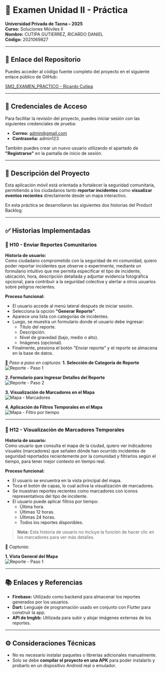 # 🧪 Examen Unidad II - Práctica  
**Universidad Privada de Tacna – 2025**  
**Curso:** Soluciones Móviles II  
**Nombre:** CUTIPA GUTIERREZ, RICARDO DANIEL  
**Código:** 2021069827

---
## 🔗 Enlace del Repositorio

Puedes acceder al código fuente completo del proyecto en el siguiente enlace público de GitHub:

[SM2_EXAMEN_PRACTICO - Ricardo Cutipa](https://github.com/RicardoCutipa/SM2_EXAMEN_PRACTICO)

---
## 🔐 Credenciales de Acceso

Para facilitar la revisión del proyecto, puedes iniciar sesión con las siguientes credenciales de prueba:

- **Correo:** admin@gmail.com  
- **Contraseña:** admin123

También puedes crear un nuevo usuario utilizando el apartado de **"Registrarse"** en la pantalla de inicio de sesión.

---

## 📲 Descripción del Proyecto

Esta aplicación móvil está orientada a fortalecer la seguridad comunitaria, permitiendo a los ciudadanos tanto **reportar incidentes** como **visualizar eventos recientes** directamente desde un mapa interactivo.

En esta práctica se desarrollaron las siguientes dos historias del Product Backlog:

---

## ✅ Historias Implementadas

### 🔹 H10 - Enviar Reportes Comunitarios

**Historia de usuario:**  
Como ciudadano comprometido con la seguridad de mi comunidad, quiero poder reportar incidentes que observe o experimente, mediante un formulario intuitivo que me permita especificar el tipo de incidente, ubicación, hora, descripción detallada y adjuntar evidencia fotográfica opcional, para contribuir a la seguridad colectiva y alertar a otros usuarios sobre peligros recientes.

**Proceso funcional:**

- El usuario accede al menú lateral después de iniciar sesión.
- Selecciona la opción **"Generar Reporte"**.
- Aparece una lista con categorías de incidentes.
- Luego, se muestra un formulario donde el usuario debe ingresar:
  - Título del reporte.
  - Descripción.
  - Nivel de gravedad (bajo, medio o alto).
  - Imágenes (opcional).
- Finalmente, presiona el botón "Enviar reporte" y el reporte se almacena en la base de datos.

📸 *Paso a paso en capturas:*
**1. Selección de Categoría de Reporte**  
![Reporte - Paso 1](./capturas/rf10_01.PNG)

**2. Formulario para Ingresar Detalles del Reporte**  
![Reporte - Paso 2](./capturas/rf10_02.PNG)

**3. Visualización de Marcadores en el Mapa**  
![Mapa - Marcadores](./capturas/rf10_03.PNG)

**4. Aplicación de Filtros Temporales en el Mapa**  
![Mapa - Filtro por tiempo](./capturas/rf10_04.PNG)


---
### 🔹 H12 - Visualización de Marcadores Temporales

**Historia de usuario:**  
Como usuario que consulta el mapa de la ciudad, quiero ver indicadores visuales (marcadores) que señalen dónde han ocurrido incidentes de seguridad reportados recientemente por la comunidad y filtrarlos según el tiempo, para tener mejor contexto en tiempo real.

**Proceso funcional:**

- El usuario se encuentra en la vista principal del mapa.
- Toca el botón de capas, lo cual activa la visualización de marcadores.
- Se muestran reportes recientes como marcadores con íconos representativos del tipo de incidente.
- El usuario puede aplicar filtros por tiempo:
  - Última hora.
  - Últimas 12 horas.
  - Últimas 24 horas.
  - Todos los reportes disponibles.

> **Nota:** Esta historia de usuario no incluye la función de hacer clic en los marcadores para ver más detalles.

📸 *Capturas:*

**1. Vista General del Mapa**  
![Reporte - Paso 1](./capturas/rf12_01.PNG)


---
## 📚 Enlaces y Referencias

- **Firebase:** Utilizado como backend para almacenar los reportes generados por los usuarios.
- **Dart:** Lenguaje de programación usado en conjunto con Flutter para construir la app.
- **API de Imgbb:** Utilizada para subir y alojar imágenes externas de los reportes.

---

## ⚙️ Consideraciones Técnicas

- No es necesario instalar paquetes o librerías adicionales manualmente.
- Solo se debe **compilar el proyecto en una APK** para poder instalarlo y probarlo en un dispositivo Android real o emulador.

